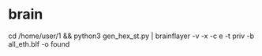 # brain

cd /home/user/1 && python3 gen_hex_st.py | brainflayer -v -x -c e -t priv -b all_eth.blf -o found
